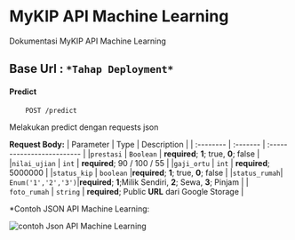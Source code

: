# MyKIP API Machine Learning

Dokumentasi MyKIP API Machine Learning

## Base Url : `*Tahap Deployment*`

#### Predict


```http
    POST /predict
```
Melakukan predict dengan requests json

**Request Body:**
| Parameter    | Type               | Description                |
| :--------    | :-------           | :------------------------- |
|`prestasi`    | `Boolean`          | **required**; **1**; true, **0**; false  |
|`nilai_ujian` | `int`              | **required**; 90 / 100 / 55 |
|`gaji_ortu`   | `int`              | **required**; 5000000 |
|`status_kip`  | `boolean`          |**required**; **1**; true, **0**; false |
|`status_rumah`| `Enum('1','2','3')`|**required**; **1**;Milik Sendiri, **2**; Sewa, **3**; Pinjam |
| `foto_rumah` | `string`           | **required**; Public **URL** dari Google Storage |

*Contoh JSON API Machine Learning:

![contoh Json API Machine Learning](https://github.com/NabilAzizii/API-Cloud-Computing/assets/128737322/e1717800-e757-4a7f-8bab-a46c7cec82c4)
